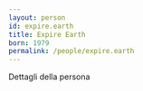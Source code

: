 ```yaml
---
layout: person
id: expire.earth
title: Expire Earth
born: 1979
permalink: /people/expire.earth
---
```


Dettagli della persona 